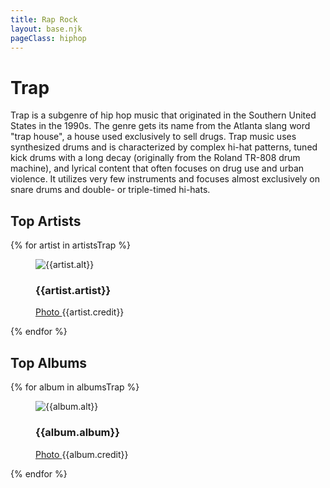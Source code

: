 ```yaml
---
title: Rap Rock
layout: base.njk
pageClass: hiphop
---
```

<h1 class="subgenre-title">Trap <!-- sub genre name--></h1>

<p class="summary">Trap is a subgenre of hip hop music that originated in the Southern United States in the 1990s. The genre gets its name from the Atlanta slang word "trap house", a house used exclusively to sell drugs. Trap music uses synthesized drums and is characterized by complex hi-hat patterns, tuned kick drums with a long decay (originally from the Roland TR-808 drum machine), and lyrical content that often focuses on drug use and urban violence. It utilizes very few instruments and focuses almost exclusively on snare drums and double- or triple-timed hi-hats. <!-- subgenre summary--></p>

<!-- top album and artist section-->

<section class="top">
    <h2>Top Artists</h2>
    <div class="artist">
        {% for artist in artistsTrap %}
        <figure>
            <img src="{{artist.src}}" alt="{{artist.alt}}">
            <figcaption>
                <h3>{{artist.artist}}</h3>
                <p><a href="{{artist.creditLink}}">Photo </a>{{artist.credit}}</p>
            </figcaption>
            </figure>
        {% endfor %}
    </div>
    </section>

<section class="top">
<h2>Top Albums</h2>
<div class="albums">
    {% for album in albumsTrap %}
    <figure>
        <img src="{{album.src}}" alt="{{album.alt}}">
        <figcaption>
            <h3>{{album.album}}</h3>
            <p><a href="{{album.creditLink}}">Photo </a>{{album.credit}}</p>
        </figcaption>
        </figure>
    {% endfor %}
</div>
</section>

<!-- suggestion section, still figuring out how to format this using the bubble diagram from the wireframe-->